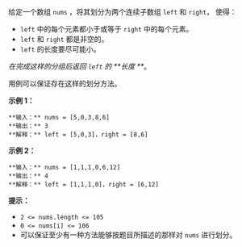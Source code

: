 给定一个数组 `nums` ，将其划分为两个连续子数组 `left` 和 `right`， 使得：

  * `left` 中的每个元素都小于或等于 `right` 中的每个元素。
  * `left` 和 `right` 都是非空的。
  * `left` 的长度要尽可能小。

_在完成这样的分组后返回  `left` 的  **长度  **_。

用例可以保证存在这样的划分方法。



**示例 1：**

    
    
    **输入：** nums = [5,0,3,8,6]
    **输出：** 3
    **解释：** left = [5,0,3]，right = [8,6]
    

**示例 2：**

    
    
    **输入：** nums = [1,1,1,0,6,12]
    **输出：** 4
    **解释：** left = [1,1,1,0]，right = [6,12]
    



**提示：**

  * `2 <= nums.length <= 105`
  * `0 <= nums[i] <= 106`
  * 可以保证至少有一种方法能够按题目所描述的那样对 `nums` 进行划分。

